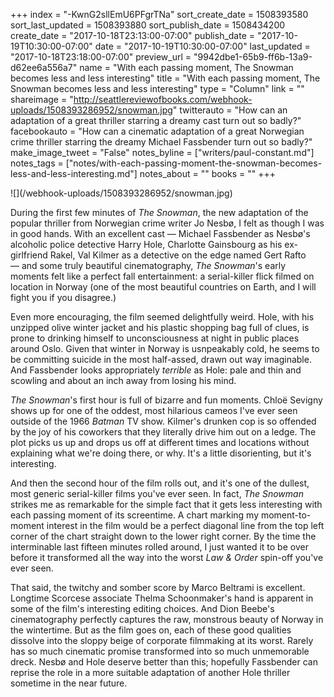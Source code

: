+++
index = "-KwnG2sllEmU6PFgrTNa"
sort_create_date = 1508393580
sort_last_updated = 1508393880
sort_publish_date = 1508434200
create_date = "2017-10-18T23:13:00-07:00"
publish_date = "2017-10-19T10:30:00-07:00"
date = "2017-10-19T10:30:00-07:00"
last_updated = "2017-10-18T23:18:00-07:00"
preview_url = "9942dbe1-65b9-ff6b-13a9-d62ee6a556a7"
name = "With each passing moment, The Snowman becomes less and less interesting"
title = "With each passing moment, The Snowman becomes less and less interesting"
type = "Column"
link = ""
shareimage = "http://seattlereviewofbooks.com/webhook-uploads/1508393286952/snowman.jpg"
twitterauto = "How can an adaptation of a great thriller starring a dreamy cast turn out so badly?"
facebookauto = "How can a cinematic adaptation of a great Norwegian crime thriller starring the dreamy Michael Fassbender turn out so badly?"
make_image_tweet = "False"
notes_byline = ["writers/paul-constant.md"]
notes_tags = ["notes/with-each-passing-moment-the-snowman-becomes-less-and-less-interesting.md"]
notes_about = ""
books = ""
+++
<p class="image">![](/webhook-uploads/1508393286952/snowman.jpg)</p>

During the first few minutes of *The Snowman*, the new adaptation of the popular thriller from Norwegian crime writer Jo Nesbø, I felt as though I was in good hands. With an excellent cast — Michael Fassbender as Nesbø's alcoholic police detective Harry Hole, Charlotte Gainsbourg as his ex-girlfriend Rakel, Val Kilmer as a detective on the edge named Gert Rafto — and some truly beautiful cinematography, *The Snowman*'s early moments felt like a perfect fall entertainment: a serial-killer flick filmed on location in Norway (one of the most beautiful countries on Earth, and I will fight you if you disagree.)

Even more encouraging, the film seemed delightfully weird. Hole, with his unzipped olive winter jacket and his plastic shopping bag full of clues, is prone to drinking himself to unconsciousness at night in public places around Oslo. Given that winter in Norway is usnpeakably cold, he seems to be committing suicide in the most half-assed, drawn out way imaginable. And Fassbender looks appropriately *terrible* as Hole: pale and thin and scowling and about an inch away from losing his mind.

*The Snowman*'s first hour is full of bizarre and fun moments. Chloë Sevigny shows up for one of the oddest, most hilarious cameos I've ever seen outside of the 1966 *Batman* TV show. Kilmer's drunken cop is so offended by the joy of his coworkers that they literally drive him out on a ledge. The plot picks us up and drops us off at different times and locations without explaining what we're doing there, or why. It's a little disorienting, but it's interesting.

And then the second hour of the film rolls out, and it's one of the dullest, most generic serial-killer films you've ever seen. In fact, *The Snowman* strikes me as remarkable for the simple fact that it gets less interesting with each passing moment of its screentime. A chart marking my moment-to-moment interest in the film would be a perfect diagonal line from the top left corner of the chart straight down to the lower right corner. By the time the interminable last fifteen minutes rolled around, I just wanted it to be over before it transformed all the way into the worst *Law & Order* spin-off you've ever seen.

That said, the twitchy and somber score by Marco Beltrami is excellent. Longtime Scorcese associate Thelma Schoonmaker's hand is apparent in some of the film's interesting editing choices. And Dion Beebe's cinematography perfectly captures the raw, monstrous beauty of Norway in the wintertime. But as the film goes on, each of these good qualities dissolve into the sloppy beige of corporate filmmaking at its worst. Rarely has so much cinematic promise transformed into so much unmemorable dreck. Nesbø and Hole deserve better than this; hopefully Fassbender can reprise the role in a more suitable adaptation of another Hole thriller sometime in the near future.